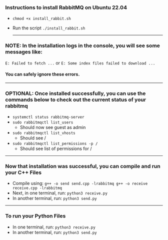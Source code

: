 ### Instructions to install RabbitMQ on Ubuntu 22.04

- `chmod +x install_rabbit.sh`
- Run the script `./install_rabbit.sh`

  <hr>

### NOTE: In the installation logs in the console, you will see some messages like:
`E: Failed to fetch ...` or `E: Some index files failed to download ...`
#### You can safely ignore these errors.

<hr>

### OPTIONAL: Once installed successfully, you can use the commands below to check out the current status of your rabbitmq

- `systemctl status rabbitmq-server`
- `sudo rabbitmqctl list_users`
  - Should now see guest as admin
- `sudo rabbitmqctl list_vhosts`
  - Should see /
- `sudo rabbitmqctl list_permissions -p /`
  - Should see list of permissions for /

<hr>

### Now that installation was successful, you can compile and run your C++ Files

- Compile using: `g++ -o send send.cpp -lrabbitmq
g++ -o receive receive.cpp -lrabbitmq`
- Next, in one terminal, run: `python3 receive.py`
- In another terminal, run: `python3 send.py`

<hr>

###  To run your Python Files

- In one terminal, run: `python3 receive.py`
- In another terminal, run: `python3 send.py`
